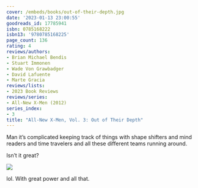 ```yaml
---
cover: /embeds/books/out-of-their-depth.jpg
date: '2023-01-13 23:00:55'
goodreads_id: 17785941
isbn: 0785168222
isbn13: '9780785168225'
page_count: 136
rating: 4
reviews/authors:
- Brian Michael Bendis
- Stuart Immonen
- Wade Von Grawbadger
- David Lafuente
- Marte Gracia
reviews/lists:
- 2023 Book Reviews
reviews/series:
- All-New X-Men (2012)
series_index:
- 3
title: "All-New X-Men, Vol. 3: Out of Their Depth"
---
```

Man it’s complicated keeping track of things with shape shifters and mind readers and time travelers and all these different teams running around.

Isn’t it great?

<!--more-->

![](/embeds/books/attachments/all-new-x-men-3-f4d960.png)

lol. With great power and all that. 


